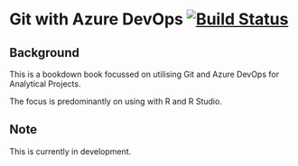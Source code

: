 # Git with Azure DevOps [![Build Status](https://travis-ci.org/dfe-analytical-services/vsts-for-analysis.svg?branch=master)](https://travis-ci.org/dfe-analytical-services/vsts-for-analysis)

## Background

This is a bookdown book focussed on utilising Git and Azure DevOps for Analytical Projects. 

The focus is predominantly on using with R and R Studio.

## Note

This is currently in development.
